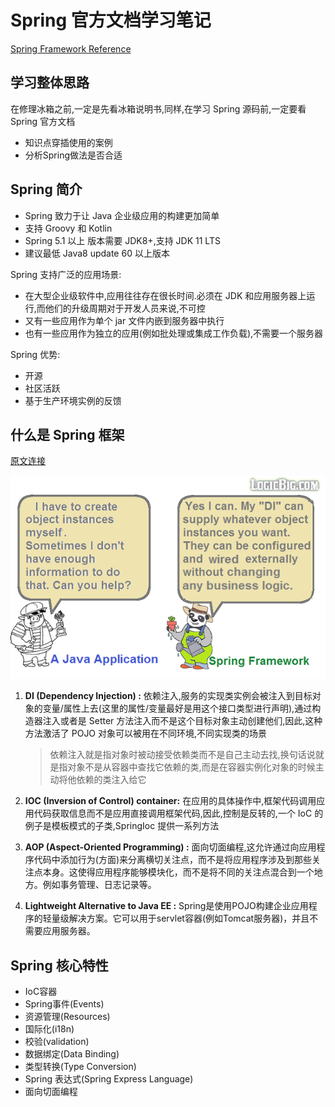 # Spring 官方文档学习笔记

[Spring Framework Reference](https://docs.spring.io/spring/docs/current/spring-framework-reference/)

## 学习整体思路

在修理冰箱之前,一定是先看冰箱说明书,同样,在学习 Spring 源码前,一定要看 Spring 官方文档

- 知识点穿插使用的案例
- 分析Spring做法是否合适

## Spring 简介

- Spring 致力于让 Java 企业级应用的构建更加简单
- 支持 Groovy 和 Kotlin
- Spring 5.1 以上 版本需要 JDK8+,支持 JDK 11 LTS
- 建议最低 Java8 update 60 以上版本

Spring 支持广泛的应用场景:

- 在大型企业级软件中,应用往往存在很长时间.必须在 JDK 和应用服务器上运行,而他们的升级周期对于开发人员来说,不可控
- 又有一些应用作为单个 jar 文件内嵌到服务器中执行
- 也有一些应用作为独立的应用(例如批处理或集成工作负载),不需要一个服务器

Spring 优势:

- 开源
- 社区活跃
- 基于生产环境实例的反馈

## 什么是 Spring 框架

[原文连接](https://www.logicbig.com/tutorials/spring-framework/spring-core/quick-start.html)

![img](assets/di-explained.png)



1. **DI (Dependency Injection) :** 依赖注入,服务的实现类实例会被注入到目标对象的变量/属性上去(这里的属性/变量最好是用这个接口类型进行声明),通过构造器注入或者是 Setter 方法注入而不是这个目标对象主动创建他们,因此,这种方法激活了 POJO 对象可以被用在不同环境,不同实现类的场景

   > 依赖注入就是指对象时被动接受依赖类而不是自己主动去找,换句话说就是指对象不是从容器中查找它依赖的类,而是在容器实例化对象的时候主动将他依赖的类注入给它 

    

2. **IOC (Inversion of Control) container:** 在应用的具体操作中,框架代码调用应用代码获取信息而不是应用直接调用框架代码,因此,控制是反转的,一个 IoC 的例子是模板模式的子类,SpringIoc 提供一系列方法

    

3. **AOP (Aspect-Oriented Programming) :** 面向切面编程,这允许通过向应用程序代码中添加行为(方面)来分离横切关注点，而不是将应用程序涉及到那些关注点本身。这使得应用程序能够模块化，而不是将不同的关注点混合到一个地方。例如事务管理、日志记录等。

    

4. **Lightweight Alternative to Java EE :** Spring是使用POJO构建企业应用程序的轻量级解决方案。它可以用于servlet容器(例如Tomcat服务器)，并且不需要应用服务器。

## Spring 核心特性

- IoC容器
- Spring事件(Events)
- 资源管理(Resources)
- 国际化(i18n)
- 校验(validation)
- 数据绑定(Data Binding)
- 类型转换(Type Conversion)
- Spring 表达式(Spring Express Language)
- 面向切面编程

